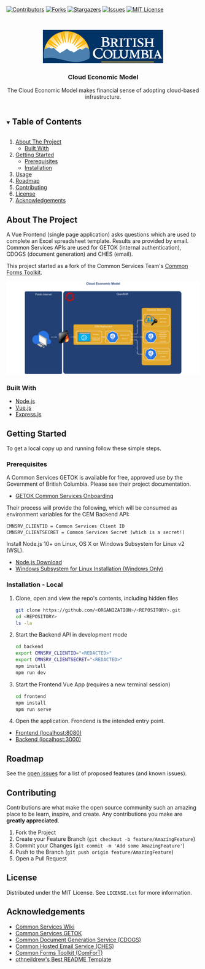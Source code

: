 <!-- PROJECT SHIELDS -->
<!--
*** https://www.markdownguide.org/basic-syntax/#reference-style-links
-->

[![Contributors][contributors-shield]][contributors-url]
[![Forks][forks-shield]][forks-url]
[![Stargazers][stars-shield]][stars-url]
[![Issues][issues-shield]][issues-url]
[![MIT License][license-shield]][license-url]

<!-- PROJECT LOGO -->
<br />
<p align="center">
  <a href="https://gov.bc.ca">
    <img src="frontend/src/assets/images/bc_logo.svg" alt="Logo">
  </a>

  <h3 align="center">Cloud Economic Model</h3>

  <p align="center">
    The Cloud Economic Model makes financial sense of adopting cloud-based infrastructure.
  </p>
</p>

<!-- TABLE OF CONTENTS -->
<details open="open">
  <summary><h2 style="display: inline-block">Table of Contents</h2></summary>
  <ol>
    <li>
      <a href="#about-the-project">About The Project</a>
      <ul>
        <li><a href="#built-with">Built With</a></li>
      </ul>
    </li>
    <li>
      <a href="#getting-started">Getting Started</a>
      <ul>
        <li><a href="#prerequisites">Prerequisites</a></li>
        <li><a href="#installation">Installation</a></li>
      </ul>
    </li>
    <li><a href="#usage">Usage</a></li>
    <li><a href="#roadmap">Roadmap</a></li>
    <li><a href="#contributing">Contributing</a></li>
    <li><a href="#license">License</a></li>
    <li><a href="#acknowledgements">Acknowledgements</a></li>
  </ol>
</details>

## About The Project

A Vue Frontend (single page application) asks questions which are used to complete an Excel spreadsheet template. Results are provided by email. Common Services APIs are used for GETOK (internal authentication), CDOGS (document generation) and CHES (email).

This project started as a fork of the Common Services Team's [Common Forms Toolkit](https://github.com/bcgov/common-forms-toolkit).

![CEM Architecture](.images/overview.png)

### Built With

- [Node.js](https://nodejs.org/)
- [Vue.js](https://vuejs.org/)
- [Express.js](https://expressjs.com/)

<!-- GETTING STARTED -->

## Getting Started

To get a local copy up and running follow these simple steps.

### Prerequisites

A Common Services GETOK is available for free, approved use by the Government of British Columbia. Please see their project documentation.

- [GETOK Common Services Onboarding](https://getok.nrs.gov.bc.ca/app/about)

Their process will provide the following, which will be consumed as environment variables for the CEM Backend API:

```
CMNSRV_CLIENTID = Common Services Client ID
CMNSRV_CLIENTSECRET = Common Services Secret (which is a secret!)
```

Install Node.js 10+ on Linux, OS X or Windows Subsystem for Linux v2 (WSL).

- [Node.js Download](https://nodejs.org/en/download/)
- [Windows Subsystem for Linux Installation (Windows Only)](https://docs.microsoft.com/en-us/windows/wsl/install-win10)

### Installation - Local

1. Clone, open and view the repo's contents, including hidden files

   ```sh
   git clone https://github.com/<ORGANIZATION>/<REPOSITORY>.git
   cd <REPOSITORY>
   ls -la
   ```

2. Start the Backend API in development mode

   ```sh
   cd backend
   export CMNSRV_CLIENTID="<REDACTED>"
   export CMNSRV_CLIENTSECRET="<REDACTED>"
   npm install
   npm run dev
   ```

3. Start the Frontend Vue App (requires a new terminal session)

   ```sh
   cd frontend
   npm install
   npm run serve
   ```

4. Open the application. Frondend is the intended entry point.

- [Frontend (localhost:8080)](http://localhost:8080)
- [Backend (localhost:3000)](http://localhost:3000)

<!-- USAGE EXAMPLES -->

## Roadmap

See the [open issues][issues-url] for a list of proposed features (and known issues).

<!-- CONTRIBUTING -->

## Contributing

Contributions are what make the open source community such an amazing place to be learn, inspire, and create. Any contributions you make are **greatly appreciated**.

1. Fork the Project
2. Create your Feature Branch (`git checkout -b feature/AmazingFeature`)
3. Commit your Changes (`git commit -m 'Add some AmazingFeature'`)
4. Push to the Branch (`git push origin feature/AmazingFeature`)
5. Open a Pull Request

<!-- LICENSE -->

## License

Distributed under the MIT License. See `LICENSE.txt` for more information.

<!-- ACKNOWLEDGEMENTS -->

## Acknowledgements

- [Common Services Wiki](https://github.com/bcgov/nr-get-token/wiki)
- [Common Services GETOK](https://getok.nrs.gov.bc.ca)
- [Common Document Generation Service (CDOGS)](https://bcgov.github.io/common-document-generation-service)
- [Common Hosted Email Service (CHES)](https://bcgov.github.io/common-hosted-email-service)
- [Common Forms Toolkit (ComForT)](https://github.com/bcgov/common-forms-toolkit)
- [othneildrew's Best README Template](https://github.com/othneildrew/Best-README-Template)

<!-- MARKDOWN LINKS & IMAGES -->
<!-- https://www.markdownguide.org/basic-syntax/#reference-style-links -->

[base-repo]: https://github.com/DerekRoberts/cem
[contributors-shield]: https://img.shields.io/github/contributors/github_username/cem.svg?style=for-the-badge
[contributors-url]: https://github.com/DerekRoberts/cem/graphs/contributors
[forks-shield]: https://img.shields.io/github/forks/DerekRoberts/cem.svg?style=for-the-badge
[forks-url]: https://github.com/DerekRoberts/cem/network/members
[stars-shield]: https://img.shields.io/github/stars/DerekRoberts/cem.svg?style=for-the-badge
[stars-url]: https://github.com/DerekRoberts/cem/stargazers
[issues-shield]: https://img.shields.io/github/issues/DerekRoberts/cem.svg?style=for-the-badge
[issues-url]: https://github.com/DerekRoberts/cem/issues
[license-shield]: https://img.shields.io/github/license/DerekRoberts/cem.svg?style=for-the-badge
[license-url]: https://github.com/DerekRoberts/cem/blob/master/LICENSE.txt
